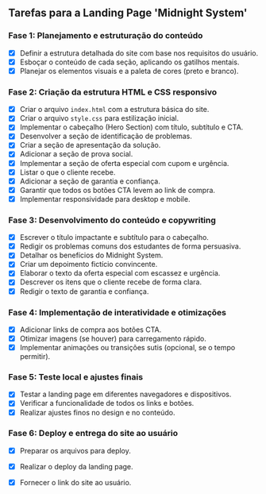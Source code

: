 ## Tarefas para a Landing Page 'Midnight System'

### Fase 1: Planejamento e estruturação do conteúdo
- [x] Definir a estrutura detalhada do site com base nos requisitos do usuário.
- [x] Esboçar o conteúdo de cada seção, aplicando os gatilhos mentais.
- [x] Planejar os elementos visuais e a paleta de cores (preto e branco).

### Fase 2: Criação da estrutura HTML e CSS responsivo
- [x] Criar o arquivo `index.html` com a estrutura básica do site.
- [x] Criar o arquivo `style.css` para estilização inicial.
- [x] Implementar o cabeçalho (Hero Section) com título, subtítulo e CTA.
- [x] Desenvolver a seção de identificação de problemas.
- [x] Criar a seção de apresentação da solução.
- [x] Adicionar a seção de prova social.
- [x] Implementar a seção de oferta especial com cupom e urgência.
- [x] Listar o que o cliente recebe.
- [x] Adicionar a seção de garantia e confiança.
- [x] Garantir que todos os botões CTA levem ao link de compra.
- [x] Implementar responsividade para desktop e mobile.

### Fase 3: Desenvolvimento do conteúdo e copywriting
- [x] Escrever o título impactante e subtítulo para o cabeçalho.
- [x] Redigir os problemas comuns dos estudantes de forma persuasiva.
- [x] Detalhar os benefícios do Midnight System.
- [x] Criar um depoimento fictício convincente.
- [x] Elaborar o texto da oferta especial com escassez e urgência.
- [x] Descrever os itens que o cliente recebe de forma clara.
- [x] Redigir o texto de garantia e confiança.

### Fase 4: Implementação de interatividade e otimizações
- [x] Adicionar links de compra aos botões CTA.
- [x] Otimizar imagens (se houver) para carregamento rápido.
- [x] Implementar animações ou transições sutis (opcional, se o tempo permitir).

### Fase 5: Teste local e ajustes finais
- [x] Testar a landing page em diferentes navegadores e dispositivos.
- [x] Verificar a funcionalidade de todos os links e botões.
- [x] Realizar ajustes finos no design e no conteúdo.

### Fase 6: Deploy e entrega do site ao usuário
- [x] Preparar os arquivos para deploy.
- [x] Realizar o deploy da landing page.
- [x] Fornecer o link do site ao usuário.

